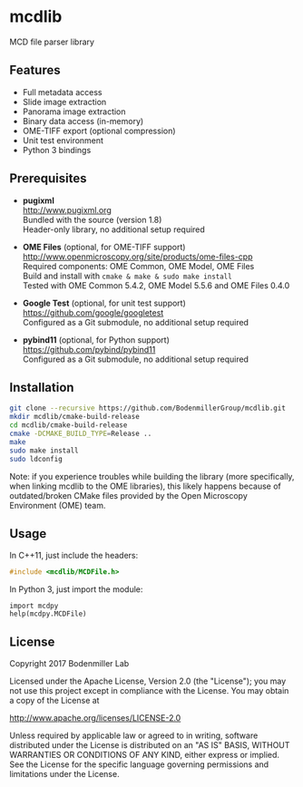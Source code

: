 # mcdlib

MCD file parser library

## Features
* Full metadata access
* Slide image extraction
* Panorama image extraction
* Binary data access (in-memory)
* OME-TIFF export (optional compression)
* Unit test environment
* Python 3 bindings

## Prerequisites

* **pugixml** <br />
http://www.pugixml.org <br />
Bundled with the source (version 1.8) <br />
Header-only library, no additional setup required

* **OME Files** (optional, for OME-TIFF support) <br />
http://www.openmicroscopy.org/site/products/ome-files-cpp <br />
Required components: OME Common, OME Model, OME Files <br />
Build and install with ``cmake & make & sudo make install`` <br />
Tested with OME Common 5.4.2, OME Model 5.5.6 and OME Files 0.4.0

* **Google Test** (optional, for unit test support) <br />
https://github.com/google/googletest <br />
Configured as a Git submodule, no additional setup required

* **pybind11** (optional, for Python support) <br />
https://github.com/pybind/pybind11 <br />
Configured as a Git submodule, no additional setup required

## Installation

```bash
git clone --recursive https://github.com/BodenmillerGroup/mcdlib.git
mkdir mcdlib/cmake-build-release
cd mcdlib/cmake-build-release
cmake -DCMAKE_BUILD_TYPE=Release ..
make
sudo make install
sudo ldconfig
```

Note: if you experience troubles while building the library (more specifically, when linking mcdlib to the OME libraries), this likely happens because of outdated/broken CMake files provided by the Open Microscopy Environment (OME) team.

## Usage

In C++11, just include the headers:

```C++
#include <mcdlib/MCDFile.h>
```

In Python 3, just import the module:

```python3
import mcdpy
help(mcdpy.MCDFile)
```

## License

Copyright 2017 Bodenmiller Lab

Licensed under the Apache License, Version 2.0 (the "License");
you may not use this project except in compliance with the License.
You may obtain a copy of the License at

http://www.apache.org/licenses/LICENSE-2.0

Unless required by applicable law or agreed to in writing, software
distributed under the License is distributed on an "AS IS" BASIS,
WITHOUT WARRANTIES OR CONDITIONS OF ANY KIND, either express or implied.
See the License for the specific language governing permissions and
limitations under the License.
